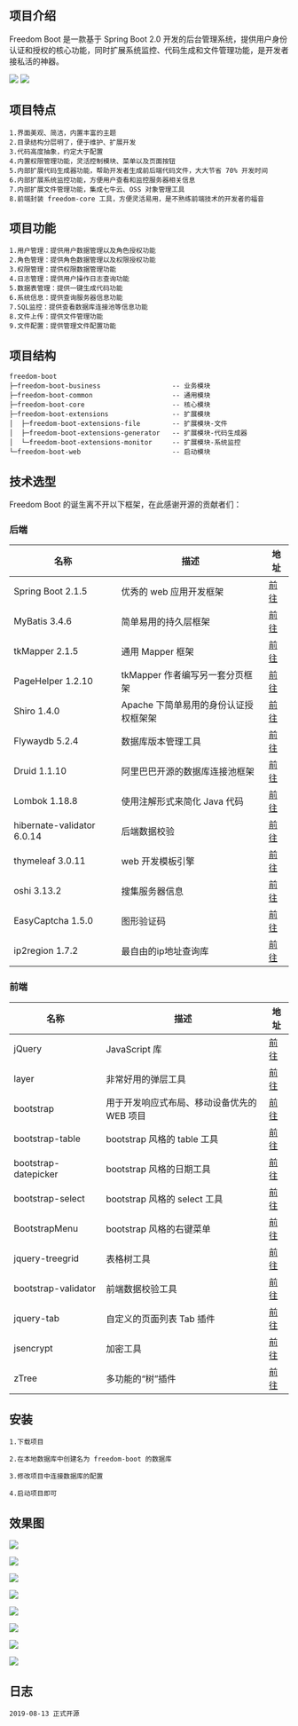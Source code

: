 ## 项目介绍

Freedom Boot 是一款基于 Spring Boot 2.0 开发的后台管理系统，提供用户身份认证和授权的核心功能，同时扩展系统监控、代码生成和文件管理功能，是开发者接私活的神器。

[![](https://img.shields.io/badge/license-MIT-brightgreen.svg)](https://github.com/moonlightL/ml-blog/blob/master/LICENSE)
![](https://img.shields.io/badge/language-Java-blue.svg)

## 项目特点

```
1.界面美观、简洁，内置丰富的主题
2.目录结构分层明了，便于维护、扩展开发
3.代码高度抽象，约定大于配置
4.内置权限管理功能，灵活控制模块、菜单以及页面按钮
5.内部扩展代码生成器功能，帮助开发者生成前后端代码文件，大大节省 70% 开发时间
6.内部扩展系统监控功能，方便用户查看和监控服务器相关信息
7.内部扩展文件管理功能，集成七牛云、OSS 对象管理工具
8.前端封装 freedom-core 工具，方便灵活易用，是不熟练前端技术的开发者的福音
```

## 项目功能

```
1.用户管理：提供用户数据管理以及角色授权功能
2.角色管理：提供角色数据管理以及权限授权功能
3.权限管理：提供权限数据管理功能
4.日志管理：提供用户操作日志查询功能
5.数据表管理：提供一键生成代码功能
6.系统信息：提供查询服务器信息功能
7.SQL监控：提供查看数据库连接池等信息功能
8.文件上传：提供文件管理功能
9.文件配置：提供管理文件配置功能
```

## 项目结构

```
freedom-boot
├─freedom-boot-business                  -- 业务模块
├─freedom-boot-common                    -- 通用模块  
├─freedom-boot-core                      -- 核心模块
├─freedom-boot-extensions                -- 扩展模块
│  ├─freedom-boot-extensions-file        -- 扩展模块-文件
│  ├─freedom-boot-extensions-generator   -- 扩展模块-代码生成器
│  └─freedom-boot-extensions-monitor     -- 扩展模块-系统监控
└─freedom-boot-web                       -- 启动模块
```

## 技术选型

Freedom Boot 的诞生离不开以下框架，在此感谢开源的贡献者们：

### 后端

名称 | 描述 | 地址
---|--- | ---
Spring Boot 2.1.5 | 优秀的 web 应用开发框架 | [前往](https://github.com/spring-projects/spring-boot)
MyBatis 3.4.6 | 简单易用的持久层框架 | [前往](https://github.com/mybatis/mybatis-3)
tkMapper 2.1.5 | 通用 Mapper 框架 | [前往](https://gitee.com/free/Mapper)
PageHelper 1.2.10 | tkMapper 作者编写另一套分页框架 | [前往](https://gitee.com/free/Mybatis_PageHelper)
Shiro 1.4.0 | Apache 下简单易用的身份认证授权框架架 | [前往](http://shiro.apache.org/)
Flywaydb 5.2.4 | 数据库版本管理工具 | [前往](https://flywaydb.org/)
Druid 1.1.10 | 阿里巴巴开源的数据库连接池框架 | [前往](https://github.com/alibaba/druid)
Lombok 1.18.8 | 使用注解形式来简化 Java 代码 | [前往](https://www.projectlombok.org/)
hibernate-validator 6.0.14 | 后端数据校验 | [前往](https://hibernate.org/validator/)
thymeleaf 3.0.11 | web 开发模板引擎 | [前往](https://www.thymeleaf.org/)
oshi 3.13.2| 搜集服务器信息 | [前往](https://github.com/oshi/oshi)
EasyCaptcha 1.5.0 | 图形验证码 | [前往](https://github.com/whvcse/EasyCaptcha)
ip2region 1.7.2| 最自由的ip地址查询库 | [前往](https://github.com/lionsoul2014/ip2region)

### 前端

名称 | 描述 | 地址
---|--- | ---
jQuery| JavaScript 库 | [前往](https://jquery.com/)
layer| 非常好用的弹层工具 | [前往](http://layer.layui.com/)
bootstrap | 用于开发响应式布局、移动设备优先的 WEB 项目 | [前往](https://getbootstrap.com/)
bootstrap-table | bootstrap 风格的 table 工具 | [前往](https://bootstrap-table.com/)
bootstrap-datepicker| bootstrap 风格的日期工具 | [前往](https://bootstrap-datepicker.readthedocs.io/en/latest/)
bootstrap-select | bootstrap 风格的 select 工具 | [前往](http://developer.snapappointments.com/bootstrap-select/)
BootstrapMenu| bootstrap 风格的右键菜单 | [前往](http://www.jq22.com/jquery-info5376)
jquery-treegrid | 表格树工具 | [前往](http://maxazan.github.io/jquery-treegrid/)
bootstrap-validator| 前端数据校验工具 | [前往](http://bootstrapvalidator.votintsev.ru/getting-started/)
jquery-tab | 自定义的页面列表 Tab 插件 | [前往](https://github.com/moonlightL/jquery-tab)
jsencrypt | 加密工具 | [前往](http://travistidwell.com/jsencrypt/)
zTree | 多功能的“树”插件 | [前往](http://www.treejs.cn/v3/api.php)

## 安装

```
1.下载项目

2.在本地数据库中创建名为 freedom-boot 的数据库

3.修改项目中连接数据库的配置

4.启动项目即可
```

## 效果图

![](http://images.extlight.com/freedom-boot-01.jpg)

![](http://images.extlight.com/freedom-boot-02.jpg)

![](http://images.extlight.com/freedom-boot-03.jpg)

![](http://images.extlight.com/freedom-boot-04.jpg)

![](http://images.extlight.com/freedom-boot-05.jpg)

![](http://images.extlight.com/freedom-boot-06.jpg)

![](http://images.extlight.com/freedom-boot-07.jpg)

![](http://images.extlight.com/freedom-boot-08.jpg)


## 日志

```
2019-08-13 正式开源
```